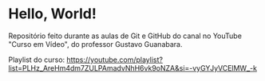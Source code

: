 # Hello, World!
Repositório feito durante as aulas de Git e GitHub do canal no YouTube "Curso em Vídeo", do professor Gustavo Guanabara.

Playlist do curso: https://youtube.com/playlist?list=PLHz_AreHm4dm7ZULPAmadvNhH6vk9oNZA&si=-vyGYJyVCElMW_-k